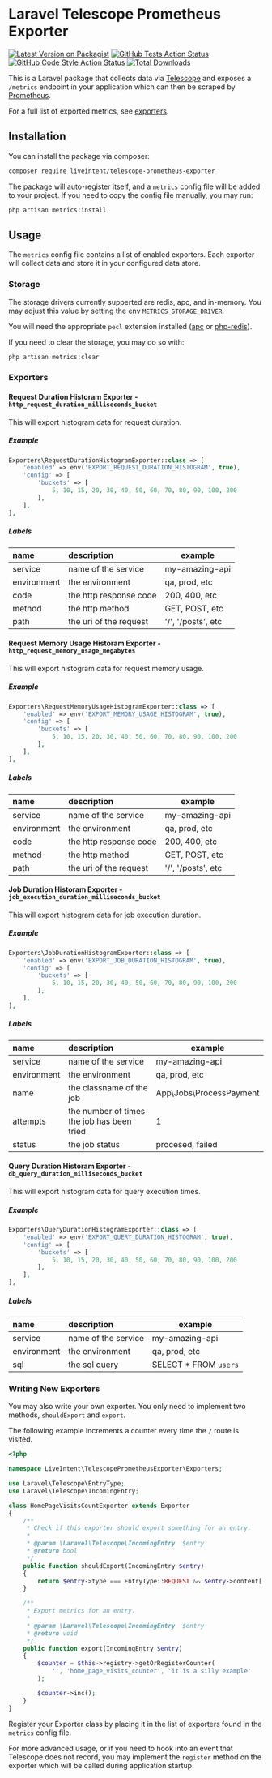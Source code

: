 # Laravel Telescope Prometheus Exporter

[![Latest Version on Packagist](https://img.shields.io/packagist/v/liveintent/telescope-prometheus-exporter.svg?style=flat-square)](https://packagist.org/packages/liveintent/telescope-prometheus-exporter)
[![GitHub Tests Action Status](https://img.shields.io/github/workflow/status/liveintent/telescope-prometheus-exporter/run-tests?label=tests)](https://github.com/liveintent/telescope-prometheus-exporter/actions?query=workflow%3ATests+branch%3Amaster)
[![GitHub Code Style Action Status](https://img.shields.io/github/workflow/status/liveintent/telescope-prometheus-exporter/Check%20&%20fix%20styling?label=code%20style)](https://github.com/liveintent/telescope-prometheus-exporter/actions?query=workflow%3A"Check+%26+fix+styling"+branch%3Amaster)
[![Total Downloads](https://img.shields.io/packagist/dt/liveintent/telescope-prometheus-exporter.svg?style=flat-square)](https://packagist.org/packages/liveintent/telescope-prometheus-exporter)


This is a Laravel package that collects data via [Telescope](https://laravel.com/docs/8.x/telescope) and exposes a `/metrics` endpoint in your application which can then be scraped by [Prometheus](https://prometheus.io/).

For a full list of exported metrics, see [exporters](#exporters).

## Installation

You can install the package via composer:

```bash
composer require liveintent/telescope-prometheus-exporter
```

The package will auto-register itself, and a `metrics` config file will be added to your project. If you need to copy the config file manually, you may run:

```bash
php artisan metrics:install
```

## Usage

The `metrics` config file contains a list of enabled exporters. Each exporter will collect data and store it in your configured data store.

### Storage

The storage drivers currently supperted are redis, apc, and in-memory. You may adjust this value by setting the env `METRICS_STORAGE_DRIVER`.

You will need the appropriate `pecl` extension installed ([apc](https://pecl.php.net/package/APCU) or [php-redis](https://pecl.php.net/package/redis)).

If you need to clear the storage, you may do so with:

```bash
php artisan metrics:clear
```

### Exporters

#### Request Duration Historam Exporter - `http_request_duration_milliseconds_bucket`

This will export histogram data for request duration. 

##### Example

```php
Exporters\RequestDurationHistogramExporter::class => [
    'enabled' => env('EXPORT_REQUEST_DURATION_HISTOGRAM', true),
    'config' => [
        'buckets' => [
            5, 10, 15, 20, 30, 40, 50, 60, 70, 80, 90, 100, 200
        ],
    ],
],
```

##### Labels

| name        | description            | example            |
|:------------|:-----------------------|--------------------|
| service     | name of the service    | my-amazing-api     |
| environment | the environment        | qa, prod, etc      |
| code        | the http response code | 200, 400, etc      |
| method      | the http method        | GET, POST, etc     |
| path        | the uri of the request | '/', '/posts', etc |

#### Request Memory Usage Historam Exporter - `http_request_memory_usage_megabytes`

This will export histogram data for request memory usage. 

##### Example

```php
Exporters\RequestMemoryUsageHistogramExporter::class => [
    'enabled' => env('EXPORT_MEMORY_USAGE_HISTOGRAM', true),
    'config' => [
        'buckets' => [
            5, 10, 15, 20, 30, 40, 50, 60, 70, 80, 90, 100, 200
        ],
    ],
],
```

##### Labels

| name        | description            | example            |
|:------------|:-----------------------|--------------------|
| service     | name of the service    | my-amazing-api     |
| environment | the environment        | qa, prod, etc      |
| code        | the http response code | 200, 400, etc      |
| method      | the http method        | GET, POST, etc     |
| path        | the uri of the request | '/', '/posts', etc |

#### Job Duration Historam Exporter - `job_execution_duration_milliseconds_bucket`

This will export histogram data for job execution duration. 

##### Example

```php
Exporters\JobDurationHistogramExporter::class => [
    'enabled' => env('EXPORT_JOB_DURATION_HISTOGRAM', true),
    'config' => [
        'buckets' => [
            5, 10, 15, 20, 30, 40, 50, 60, 70, 80, 90, 100, 200
        ],
    ],
],
```

##### Labels

| name        | description                                | example                   |
|:------------|:-------------------------------------------|---------------------------|
| service     | name of the service                        | my-amazing-api            |
| environment | the environment                            | qa, prod, etc             |
| name        | the classname of the job                   | App\\Jobs\\ProcessPayment |
| attempts    | the number of times the job has been tried | 1                         |
| status      | the job status                             | procesed, failed          |

#### Query Duration Historam Exporter - `db_query_duration_milliseconds_bucket`

This will export histogram data for query execution times. 

##### Example

```php
Exporters\QueryDurationHistogramExporter::class => [
    'enabled' => env('EXPORT_QUERY_DURATION_HISTOGRAM', true),
    'config' => [
        'buckets' => [
            5, 10, 15, 20, 30, 40, 50, 60, 70, 80, 90, 100, 200
        ],
    ],
],
```

##### Labels

| name        | description         | example               |
|:------------|:--------------------|-----------------------|
| service     | name of the service | my-amazing-api        |
| environment | the environment     | qa, prod, etc         |
| sql         | the sql query       | SELECT * FROM `users` |

### Writing New Exporters

You may also write your own exporter. You only need to implement two methods, `shouldExport` and `export`.

The following example increments a counter every time the `/` route is visited.

```php
<?php

namespace LiveIntent\TelescopePrometheusExporter\Exporters;

use Laravel\Telescope\EntryType;
use Laravel\Telescope\IncomingEntry;

class HomePageVisitsCountExporter extends Exporter
{
    /**
     * Check if this exporter should export something for an entry.
     *
     * @param \Laravel\Telescope\IncomingEntry  $entry
     * @return bool
     */
    public function shouldExport(IncomingEntry $entry)
    {
        return $entry->type === EntryType::REQUEST && $entry->content['uri'] === '/';
    }

    /**
     * Export metrics for an entry.
     *
     * @param \Laravel\Telescope\IncomingEntry  $entry
     * @return void
     */
    public function export(IncomingEntry $entry)
    {
        $counter = $this->registry->getOrRegisterCounter(
            '', 'home_page_visits_counter', 'it is a silly example'
        );

        $counter->inc();
    }
}
```

Register your Exporter class by placing it in the list of exporters found in the `metrics` config file.

For more advanced usage, or if you need to hook into an event that Telescope does not record, you may implement the `register` method on the exporter which will be called during application startup.
